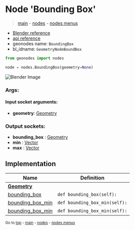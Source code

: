 # Node 'Bounding Box'

> [main](../structure.md) - [nodes](nodes.md) - [nodes menus](nodes_menus.md)

- [Blender reference](https://docs.blender.org/manual/en/latest/modeling/geometry_nodes/geometry/bounding_box.html)
- [api reference](https://docs.blender.org/api/current/bpy.types.GeometryNodeBoundBox.html)
- geonodes name: `BoundingBox`
- bl_idname: `GeometryNodeBoundBox`

```python
from geonodes import nodes

node = nodes.BoundingBox(geometry=None)
```

![Blender Image](https://docs.blender.org/manual/en/latest/_images/node-types_GeometryNodeBoundBox.webp)

### Args:

#### Input socket arguments:

- **geometry**: [Geometry](Geometry.md)

### Output sockets:

- **bounding_box** : [Geometry](Geometry.md)
- **min** : [Vector](Vector.md)
- **max** : [Vector](Vector.md)

## Implementation

| Name | Definition |
|------|------------|
| **[Geometry](Geometry.md)** |
| [bounding_box](Geometry.md#bounding_box-property) | `def bounding_box(self):` |
| [bounding_box_min](Geometry.md#bounding_box_min-property) | `def bounding_box_min(self):` |
| [bounding_box_min](Geometry.md#bounding_box_min-property) | `def bounding_box_min(self):` |

<sub>Go to [top](#node-Bounding-Box) - [main](../structure.md) - [nodes](nodes.md) - [nodes menus](nodes_menus.md)</sub>

